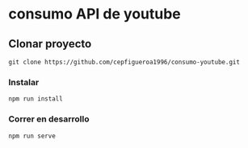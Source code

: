 # consumo API de youtube



## Clonar proyecto
```
git clone https://github.com/cepfigueroa1996/consumo-youtube.git
```
### Instalar
```
npm run install
```

### Correr en desarrollo
```
npm run serve


